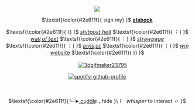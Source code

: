 

<div align="center">

![](https://komarev.com/ghpvc/?username=27-jjay&color=247a22&label=-^.^-)

</div>

<div align="center">
  
$\textsf{\color{#2e611f}{ sign my}    }$
[𝐚𝐭𝐚𝐛𝐨𝐨𝐤](https://27j.atabook.org) 


 $\textsf{\color{#2e611f}{ ꒰}    }$ [𝘴𝘩𝘪𝘵𝘱𝘰𝘴𝘵 𝘩𝘦𝘭𝘭](https://shitposthell.straw.page) $\textsf{\color{#2e611f}{ ⋮}    }$ [𝘸̲𝘢̲𝘭̲𝘭̲ ̲𝘰̲𝘧̲ ̲𝘵̲𝘦̲𝘹̲𝘵̲](https://walloftext.co/27j) $\textsf{\color{#2e611f}{ ⋮}    }$ [𝘴𝘵𝘳𝘢𝘸𝘱𝘢𝘨𝘦](https://27jay.straw.page) $\textsf{\color{#2e611f}{ ⋮}    }$ [𝘱̲𝘳̲𝘯̲𝘴̲.̲𝘤̲𝘤̲](https://pronouns.cc/@27jay) $\textsf{\color{#2e611f}{ ⋮}    }$ [𝘸𝘪𝘱 𝘸𝘦𝘣𝘴𝘪𝘵𝘦](https://27jay.nekoweb.org) $\textsf{\color{#2e611f}{ ꒱}    }$

</div>

<div align="center">

 ㅤㅤ  [![3dgifmaker23795](https://github.com/user-attachments/assets/109d05c6-2380-40e0-b0eb-ec699de2d30c)](https://rentry.co/aIone-traveler)

</div>


<div align="center">

[![spotify-github-profile](https://spotify-github-profile.kittinanx.com/api/view?uid=31oyzmmo2vi5psgk7vhxm3g5x32e&cover_image=true&theme=novatorem&show_offline=false&background_color=121212&interchange=false)](https://github.com/kittinan/spotify-github-profile)

</div>

<div align="center">

ㅤㅤ

</div>


<div align="center">

$\textsf{\color{#2e611f}{╰┈➤ c͟u͟d͟d͟l͟e͟  ₊ hide }\  ⌇ㅤ𝘸𝘩𝘪𝘴𝘱𝘦𝘳 to interact 〃 }$


</div>

